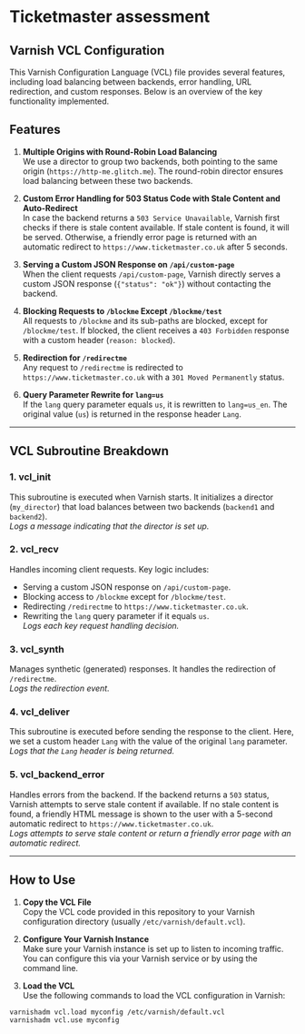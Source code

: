 # Ticketmaster assessment

## Varnish VCL Configuration

This Varnish Configuration Language (VCL) file provides several features, including load balancing between backends, error handling, URL redirection, and custom responses. Below is an overview of the key functionality implemented.

## Features

1. **Multiple Origins with Round-Robin Load Balancing**  
We use a director to group two backends, both pointing to the same origin (`https://http-me.glitch.me`). The round-robin director ensures load balancing between these two backends.

2. **Custom Error Handling for 503 Status Code with Stale Content and Auto-Redirect**  
In case the backend returns a `503 Service Unavailable`, Varnish first checks if there is stale content available. If stale content is found, it will be served. Otherwise, a friendly error page is returned with an automatic redirect to `https://www.ticketmaster.co.uk` after 5 seconds.

3. **Serving a Custom JSON Response on `/api/custom-page`**  
When the client requests `/api/custom-page`, Varnish directly serves a custom JSON response (`{"status": "ok"}`) without contacting the backend.

4. **Blocking Requests to `/blockme` Except `/blockme/test`**  
All requests to `/blockme` and its sub-paths are blocked, except for `/blockme/test`. If blocked, the client receives a `403 Forbidden` response with a custom header (`reason: blocked`).

5. **Redirection for `/redirectme`**  
Any request to `/redirectme` is redirected to `https://www.ticketmaster.co.uk` with a `301 Moved Permanently` status.

6. **Query Parameter Rewrite for `lang=us`**  
If the `lang` query parameter equals `us`, it is rewritten to `lang=us_en`. The original value (`us`) is returned in the response header `Lang`.

---

## VCL Subroutine Breakdown

### 1. **vcl_init**  
This subroutine is executed when Varnish starts. It initializes a director (`my_director`) that load balances between two backends (`backend1` and `backend2`).  
_Logs a message indicating that the director is set up._

### 2. **vcl_recv**  
Handles incoming client requests. Key logic includes:
- Serving a custom JSON response on `/api/custom-page`.
- Blocking access to `/blockme` except for `/blockme/test`.
- Redirecting `/redirectme` to `https://www.ticketmaster.co.uk`.
- Rewriting the `lang` query parameter if it equals `us`.  
_Logs each key request handling decision._

### 3. **vcl_synth**  
Manages synthetic (generated) responses. It handles the redirection of `/redirectme`.  
_Logs the redirection event._

### 4. **vcl_deliver**  
This subroutine is executed before sending the response to the client. Here, we set a custom header `Lang` with the value of the original `lang` parameter.  
_Logs that the `Lang` header is being returned._

### 5. **vcl_backend_error**  
Handles errors from the backend. If the backend returns a `503` status, Varnish attempts to serve stale content if available. If no stale content is found, a friendly HTML message is shown to the user with a 5-second automatic redirect to `https://www.ticketmaster.co.uk`.  
_Logs attempts to serve stale content or return a friendly error page with an automatic redirect._

---

## How to Use

1. **Copy the VCL File**  
Copy the VCL code provided in this repository to your Varnish configuration directory (usually `/etc/varnish/default.vcl`).

2. **Configure Your Varnish Instance**  
Make sure your Varnish instance is set up to listen to incoming traffic. You can configure this via your Varnish service or by using the command line.

3. **Load the VCL**  
Use the following commands to load the VCL configuration in Varnish:

```bash
varnishadm vcl.load myconfig /etc/varnish/default.vcl
varnishadm vcl.use myconfig
